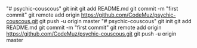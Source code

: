 "# psychic-couscous"  git init git add README.md git commit -m "first commit" git remote add origin https://github.com/CodeMuz/psychic-couscous.git git push -u origin master
"# psychic-couscous"  git init git add README.md git commit -m "first commit" git remote add origin https://github.com/CodeMuz/psychic-couscous.git git push -u origin master
